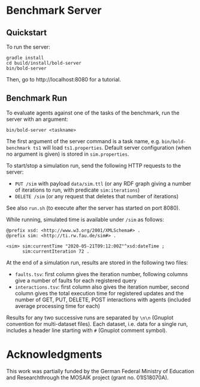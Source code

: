 # Benchmark Server

## Quickstart

To run the server:

```shell script
gradle install
cd build/install/bold-server
bin/bold-server
```

Then, go to http://localhost:8080 for a tutorial.

## Benchmark Run

To evaluate agents against one of the tasks of the benchmark, run the server with an argument:

```shell script
bin/bold-server <taskname>
```

The first argument of the server command is a task name, e.g. `bin/bold-benchmark ts1` will load `ts1.properties`.
Default server configuration (when no argument is given) is stored in `sim.properties`.

To start/stop a simulation run, send the following HTTP requests to the server:

 - `PUT /sim` with payload `data/sim.ttl` (or any RDF graph giving a number of iterations to run, with predicate `sim:iterations`)
 - `DELETE /sim` (or any request that deletes that number of iterations)

See also `run.sh` (to execute after the server has started on port 8080).

While running, simulated time is available under `/sim` as follows:
```
@prefix xsd: <http://www.w3.org/2001/XMLSchema#> .
@prefix sim: <http://ti.rw.fau.de/sim#> .

<sim> sim:currentTime "2020-05-21T09:12:00Z"^xsd:dateTime ;
      sim:currentIteration 72 .
```

At the end of a simulation run, results are stored in the following two files:
 - `faults.tsv`: first column gives the iteration number, following columns give a number of faults for each registered query
 - `interactions.tsv`: first column also gives the iteration number, second column gives the total execution time for registered updates and the number of GET, PUT, DELETE, POST interactions with agents (included average processing time for each)

Results for any two successive runs are separated by `\n\n` (Gnuplot convention for multi-dataset files). Each dataset, i.e. data for a single run, includes a header line starting with `#` (Gnuplot comment symbol).

# Acknowledgments

This work was partially funded by the German Federal Ministry of Education and Researchthrough the MOSAIK project (grant no. 01IS18070A).

